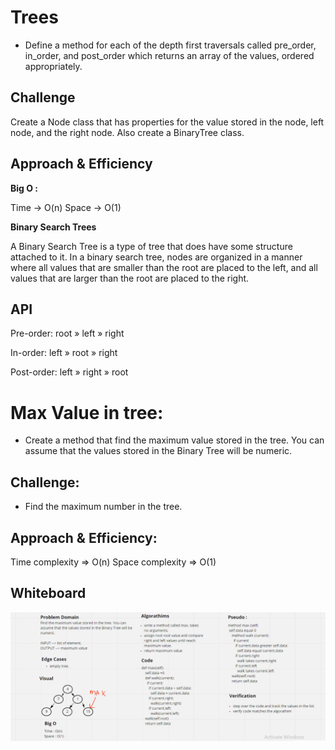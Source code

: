 # Trees

* Define a method for each of the depth first traversals called pre_order, in_order, and post_order which returns an array of the values, ordered appropriately.

## Challenge

Create a Node class that has properties for the value stored in the node, left node, and the right node. Also create a BinaryTree class.

## Approach & Efficiency

**Big O :**

Time -> O(n)
Space -> O(1)

**Binary Search Trees**

 A Binary Search Tree is a type of tree that does have some structure attached to it. In a binary search tree, nodes are organized in a manner where all values that are smaller than the root are placed to the left, and all values that are larger than the root are placed to the right.

## API

Pre-order: root » left » right

In-order: left » root » right

Post-order: left » right » root

# Max Value in tree:

* Create a method that find the maximum value stored in the tree. You can assume that the values stored in the Binary Tree will be numeric.

## Challenge:

* Find the maximum number in the tree.

## Approach & Efficiency:

Time complexity => O(n)
Space complexity => O(1)

## Whiteboard

![Image](./tree-max.PNG)
